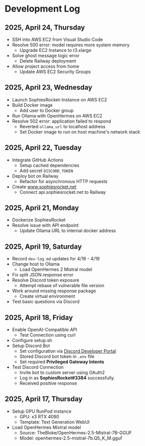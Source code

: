 # Development Log

## 2025, April 24, Thursday
- SSH into AWS EC2 from Visual Studio Code
- Resolve 500 error: model requires more system memory
  - Upgrade EC2 Instance to t3.xlarge
- Solve ghost message logic error
  - Delete Railway deployment
- Allow project access from home
  - Update AWS EC2 Security Groups

## 2025, April 23, Wednesday
- Launch SophiesRocket-Instance on AWS EC2
- Build Docker image
  - Add user to Docker group
- Run Ollama with OpenHermes on AWS EC2
- Resolve 502 error: application failed to respond
  - Reverted `ollama_url` to localhost address
  - Set Docker image to run on host machine's network stack

## 2025, April 22, Tuesday
- Integrate GitHub Actions
  - Setup cached dependencies
  - Add secret `DISCORD_TOKEN`
- Deploy bot on Railway
  - Refactor for asynchronous HTTP requests
- Create www.sophiesrocket.net
  - Connect api.sophiesrocket.net to Railway

## 2025, April 21, Monday
- Dockerize SophiesRocket
- Resolve issue with API endpoint
  - Update Ollama URL to internal docker address

## 2025, April 19, Saturday
- Record `dev-log.md` updates for 4/18 - 4/19
- Change host to Ollama
  - Load OpenHermes 2 Mistral model
- Fix split JSON response error
- Resolve Discord token exposure
  - Attempt rebase of vulnerable file version
- Work around missing response package
  - Create virtual environment
- Test basic questions via Discord

## 2025, April 18, Friday
- Enable OpenAI-Compatible API
  - Test Connection using curl
- Configure setup.sh
- Setup Discord Bot
  - Set configuration via [Discord Developer Portal](https://discord.com/developers/applications)
  - Stored Discord bot token in `.env` file
  - Set required **Privileged Gateway Intents**
- Test Discord Connection
  - Invite bot to custom server using OAuth2
  - Log in as **SophiesRocket#3384** successfully.
  - Received positive response

## 2025, April 17, Thursday
- Setup GPU RunPod instance
  - GPU: x3 RTX 4090
  - Template: Text Generation WebUI
- Load OpenHermes Mixtral model
  - Source: TheBloke/OpenHermes-2.5-Mistral-7B-GGUF
  - Model: openhermes-2.5-mistral-7b.Q5_K_M.gguf
